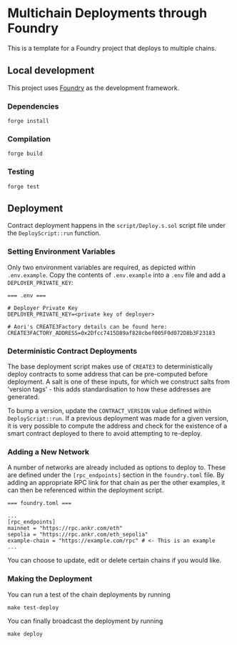 # Multichain Deployments through Foundry

This is a template for a Foundry project that deploys to multiple chains.

## Local development

This project uses [Foundry](https://github.com/gakonst/foundry) as the development framework.

### Dependencies

```
forge install
```

### Compilation

```
forge build
```

### Testing

```
forge test
```

## Deployment

Contract deployment happens in the `script/Deploy.s.sol` script file under the `DeployScript::run` function.

### Setting Environment Variables
Only two environment variables are required, as depicted within `.env.example`. Copy the contents of `.env.example` into a `.env` file and add a `DEPLOYER_PRIVATE_KEY`:

```
=== .env ===

# Deployer Private Key
DEPLOYER_PRIVATE_KEY=<private key of deployer>

# Aori's CREATE3Factory details can be found here: 
CREATE3FACTORY_ADDRESS=0x2Dfcc7415D89af828cbef005F0d072D8b3F23183
```



### Deterministic Contract Deployments

The base deployment script makes use of `CREATE3` to deterministically deploy contracts to some address that can be pre-computed before deployment. A salt is one of these inputs, for which we construct salts from 'version tags' - this adds standardisation to how these addresses are generated.

To bump a version, update the `CONTRACT_VERSION` value defined within `DeployScript::run`. If a previous deployment was made for a given version, it is very possible to compute the address and check for the existence of a smart contract deployed to there to avoid attempting to re-deploy.

### Adding a New Network

A number of networks are already included as options to deploy to. These are defined under the `[rpc_endpoints]` section in the `foundry.toml` file. By adding an appropriate RPC link for that chain as per the other examples, it can then be referenced within the deployment script.

```
=== foundry.toml ===

...
[rpc_endpoints]
mainnet = "https://rpc.ankr.com/eth"
sepolia = "https://rpc.ankr.com/eth_sepolia"
example-chain = "https://example.com/rpc" # <- This is an example
...
```


You can choose to update, edit or delete certain chains if you would like.
### Making the Deployment

You can run a test of the chain deployments by running
```
make test-deploy
```

You can finally broadcast the deployment by running
```
make deploy
```




